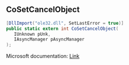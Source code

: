 ## CoSetCancelObject

```csharp
[DllImport("ole32.dll", SetLastError = true)]
public static extern int CoSetCancelObject(
   IUnknown pUnk,
   IAsyncManager pAsyncManager
);
```

Microsoft documentation: [Link](https://docs.microsoft.com/en-us/windows/win32/api/combaseapi/nf-combaseapi-cosetcancelobject)
